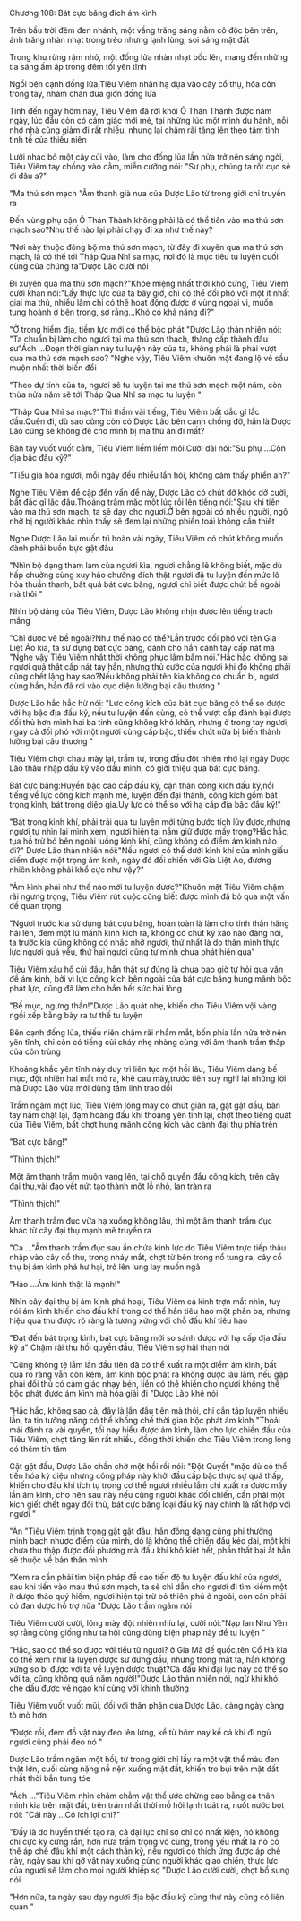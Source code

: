 




Chương 108: Bát cực băng đích ám kình


Trên bầu trời đêm đen nhánh, một vầng trăng sáng nằm cô độc bên trên, ánh trăng nhàn nhạt trong trẻo nhưng lạnh lùng, soi sáng mặt đất

Trong khu rừng rậm nhỏ, một đống lửa nhàn nhạt bốc lên, mang đến những tia sáng ấm áp trong đêm tối yên tĩnh

Ngồi bên cạnh đống lửa,Tiêu Viêm nhàn hạ dựa vào cây cổ thụ, hỏa côn trong tay, nhàm chán đùa giỡn đống lửa

Tính đến ngày hôm nay, Tiêu Viêm đã rời khỏi Ô Thản Thành được năm ngày, lúc đầu còn có cảm giác mới mẻ, tại những lúc một mình du hành, nỗi nhớ nhà cũng giảm đi rất nhiều, nhưng lại chậm rãi tăng lên theo tâm tình tinh tế của thiếu niên

Lười nhác bỏ một cây củi vào, làm cho đống lủa lần nửa trở nên sáng ngời, Tiêu Viêm tay chống vào cằm, miễn cưỡng nói: "Sư phụ, chúng ta rốt cục sẽ đi đâu a?"

"Ma thú sơn mạch "Âm thanh già nua của Dược Lão từ trong giới chỉ truyền ra

Đến vùng phụ cận Ô Thản Thành không phải là có thể tiến vào ma thú sơn mạch sao?Như thế nào lại phải chạy đi xa như thế này?

"Nơi này thuộc đông bộ ma thú sơn mạch, từ đây đi xuyên qua ma thú sơn mạch, là có thể tới Tháp Qua Nhĩ sa mạc, nơi đó là mục tiêu tu luyện cuối cùng của chúng ta"Dược Lão cười nói

Đi xuyên qua ma thú sơn mạch?"Khóe miệng nhất thời khô cứng, Tiêu Viêm cười khan nói:"Lấy thực lực của ta bây giờ, chỉ có thể đối phó với một ít nhất giai ma thú, nhiều lắm chỉ có thể hoạt động được ở vùng ngoại vi, muốn tung hoành ở bên trong, sợ rằng…Khó có khả năng đi?"

"Ở trong hiểm địa, tiềm lực mới có thể bộc phát "Dược Lão thản nhiên nói: "Ta chuẩn bị làm cho ngươi tại ma thú sơn thạch, thăng cấp thành đấu sư"Ách …Đoạn thời gian này tu luyện này của ta, không phải là phải vượt qua ma thú sơn mạch sao? "Nghe vậy, Tiêu Viêm khuôn mặt đang lộ vẻ sầu muộn nhất thời biến đổi

"Theo dự tính của ta, ngươi sẽ tu luyện tại ma thú sơn mạch một năm, còn thừa nửa năm sẽ tới Tháp Qua Nhĩ sa mạc tu luyện "

"Tháp Qua Nhĩ sa mạc?"Thì thầm vài tiếng, Tiêu Viêm bất dắc gĩ lắc đầu.Quên đi, dù sao cũng còn có Dược Lão bên cạnh chống đỡ, hẳn là Dược Lão cũng sẽ không để cho mình bị ma thú ăn đi mất?

Bàn tay vuốt vuốt cằm, Tiêu Viêm liếm liếm môi.Cười dài nói:"Sư phụ …Còn địa bậc đấu kỹ?"

"Tiểu gia hỏa ngươi, mỗi ngày đều nhiều lần hỏi, không cảm thấy phiền ah?"

Nghe Tiêu Viêm đề cập đến vấn đề này, Dược Lão có chút dở khóc dở cười, bất đắc gĩ lắc đầu.Thoáng trầm mặc một lúc rồi lên tiếng nói:"Sau khi tiến vào ma thú sơn mạch, ta sẽ dạy cho ngươi.Ở bên ngoài có nhiều người, ngộ nhỡ bị người khác nhìn thấy sẽ đem lại những phiền toái không cần thiết

Nghe Dược Lão lại muốn trì hoàn vài ngày, Tiêu Viêm có chút không muốn đành phải buồn bực gật đầu

"Nhìn bộ dạng tham lam của ngươi kìa, ngươi chẳng lẽ không biết, mặc dù hấp chưởng cùng xuy hảo chưởng đích thật ngươi đã tu luyện đến mức lô hỏa thuần thanh, bất quá bát cực băng, ngươi chỉ biết được chút bề ngoài mà thôi "

Nhìn bộ dáng của Tiêu Viêm, Dược Lão không nhịn được lên tiếng trách mắng

"Chỉ được vẻ bề ngoài?Như thế nào có thể?Lần trước đối phó với tên Gia Liệt Áo kia, ta sử dụng bát cực băng, dánh cho hắn cánh tay cấp nát mà "Nghe vậy Tiêu Viêm nhất thời không phục lầm bầm nói."Hắc hắc không sai ngươi quả thật cấp nát tay hắn, nhưng thủ cước của ngươi khi đó không phải cũng chết lặng hay sao?Nếu không phải tên kia không có chuẩn bị, ngươi cùng hắn, hẳn đã rơi vào cục diện lưỡng bại câu thương "

Dược Lão hắc hắc hừ nói: "Lực công kích của bát cực băng có thể so được với hạ bậc địa đấu kỹ, nếu tu luyện đến cùng, có thể vượt cấp đánh bại được đối thủ hơn mình hai ba tinh cũng không khó khăn, nhưng ở trong tay ngươi, ngay cả đối phó với một người cùng cấp bậc, thiếu chút nữa bị biến thành lưỡng bại câu thương "

Tiêu Viêm chợt chau mày lại, trầm tư, trong đầu đột nhiên nhớ lại ngày Dược Lão thâu nhập đấu kỹ vào đầu mình, có giới thiệu qua bát cực băng.

Bát cực băng:Huyền bậc cao cấp đấu kỹ, cận thân công kích đấu kỹ,nổi tiếng về lực công kích mạnh mẽ, luyện đến đại thành, công kích gồm bát trọng kình, bát trọng diệp gia.Uy lực có thể so với hạ cấp địa bậc đấu kỹ!"

"Bát trọng kình khí, phải trải qua tu luyện mới từng bước tích lũy được,nhưng ngươi tự nhìn lại mình xem, ngươi hiện tại nắm giữ được mấy trọng?Hắc hắc, tụa hồ trừ bỏ bên ngoài luồng kình khí, cũng không có điểm ám kình nào đi?" Dược Lão thản nhiên nói:"Nếu ngươi có thể dưới kình khí của mình giấu diếm được một trọng ám kình, ngày đó đối chiến với Gia Liệt Áo, đương nhiên không phải khổ cực như vậy?"

"Ám kình phải như thế nào mới tu luyện được?"Khuôn mặt Tiêu Viêm chậm rãi ngưng trọng, Tiêu Viêm rút cuộc cũng biết được mình đã bỏ qua một vấn đề quan trọng

"Ngươi trước kia sử dụng bát cựu băng, hoàn toàn là làm cho tinh thần hăng hái lên, đem một lũ mãnh kình kích ra, không có chút kỹ xảo nào đáng nói, ta trước kia cũng không có nhắc nhỡ ngươi, thứ nhất là do thân mình thực lực ngươi quá yếu, thứ hai ngươi cũng tự mình chưa phát hiện qua"

Tiêu Viêm xấu hổ cúi đầu, hắn thật sự đúng là chưa bao giờ tự hỏi qua vấn đề ám kình, bởi vì lực công kích bên ngoài của bát cực băng hung mãnh bộc phát lực, cũng đã làm cho hắn hết sức hài lòng

"Bế mục, ngưng thần!"Dược Lão quát nhẹ, khiến cho Tiêu Viêm vội vàng ngồi xếp bằng bày ra tư thế tu luyện

Bên cạnh đống lủa, thiếu niên chậm rãi nhắm mắt, bốn phía lần nửa trở nên yên tĩnh, chỉ còn có tiếng củi cháy nhẹ nhàng cùng với âm thanh trầm thấp của côn trùng

Khoảng khắc yên tĩnh này duy trì liên tục một hồi lâu, Tiêu Viêm dang bế mục, đột nhiên hai mắt mở ra, khẽ cau mày,trước tiên suy nghĩ lại những lời mà Dược Lão vừa mới dùng tâm linh trao đổi

Trầm ngâm một lúc, Tiêu Viêm lông mày có chút giãn ra, gật gật đầu, bàn tay nắm chặt lại, đạm hoàng đấu khí thoáng yên tình lại, chợt theo tiếng quát của Tiêu Viêm, bất chợt hung mãnh công kích vào cành đại thụ phía trên

"Bát cực băng!"

"Thình thịch!"

Một âm thanh trầm muộn vang lên, tại chỗ quyền đầu công kích, trên cây đại thụ,vài đạo vết nứt tạo thành một lỗ nhỏ, lan tràn ra

"Thình thịch!"

Âm thanh trầm đục vừa hạ xuống không lâu, thì một âm thanh trầm đục khác từ cây đại thụ mạnh mẽ truyền ra

"Ca …"Âm thanh trầm đục sau ẩn chứa kình lực do Tiêu Viêm trực tiếp thâu nhập vào cây cổ thụ, trong nháy mắt, chợt từ bên trong nổ tung ra, cây cổ thụ bị ám kình phá hư hại, trở lên lung lay muốn ngã

"Hảo …Ám kình thật là mạnh!"

Nhìn cây đại thụ bị ám kình phá hoại, Tiêu Viêm cả kinh trợn mắt nhìn, tuy nói ám kình khiến cho đấu khí trong cơ thể hắn tiêu hao một phần ba, nhưng hiệu quả thu được rõ ràng là tương xứng với chỗ đấu khí tiêu hao

"Đạt đến bát trọng kình, bát cực băng mới so sánh được với hạ cấp địa đấu kỹ a" Chậm rãi thu hồi quyền đầu, Tiêu Viêm sợ hãi than nói

"Cũng không tệ lắm lần đầu tiên đã có thể xuất ra một diểm ám kình, bất quá rõ ràng vẫn còn kém, ám kình bộc phát ra không được lâu lắm, nếu gặp phải đối thủ có cảm giác nhạy bén, liền có thể khiến cho ngươi không thể bộc phát được ám kình mà hóa giải đi "Dược Lão khẽ nói

"Hắc hắc, không sao cả, đây là lần đầu tiên mà thôi, chỉ cần tập luyện nhiều lần, ta tin tưởng năng có thể khống chế thời gian bộc phát ám kình "Thoải mái đánh ra vài quyền, tối nay hiểu được ám kình, làm cho lực chiến đấu của Tiêu Viêm, chợt tăng lên rất nhiều, đồng thời khiến cho Tiêu Viêm trong lòng có thêm tín tâm

Gật gật đầu, Dược Lão chần chờ một hồi rồi nói: "Đột Quyết "mặc dù có thể tiến hóa kỳ diệu nhưng công pháp này khởi đầu cấp bậc thực sự quá thấp, khiến cho đấu khí tích tụ trong cơ thể ngươi nhiều lắm chỉ xuất ra được mấy lần ám kình, cho nên sau này nếu cùng người khác đối chiến, cần phải một kích giết chết ngay đối thủ, bát cực băng loại đấu kỹ này chính là rất hợp với ngươi "

"Ân "Tiêu Viêm trịnh trọng gật gật đầu, hắn đồng dạng cũng phi thường minh bạch nhược điểm của mình, dó là không thể chiến đấu kéo dài, một khi chưa thu thập được đối phương mà đấu khí khô kiệt hết, phần thất bại ắt hẳn sẽ thuộc về bản thân mình

"Xem ra cần phải tìm biện pháp đề cao tiến độ tu luyện đấu khí của ngươi, sau khi tiến vào mau thú sơn mạch, ta sẽ chỉ dẫn cho ngươi đi tìm kiếm một ít dược thảo quý hiếm, ngươi hiện tại trừ bỏ thiên phú ở ngoài, còn cần phải có đan dược hỗ trợ nữa "Dược Lão trầm ngâm nói

Tiêu Viêm cười cười, lông mày đột nhiên nhíu lại, cười nói:"Nạp lan Như Yên sợ rằng cũng giống như ta hội cũng dùng biện pháp này để tu luyện "

"Hắc, sao có thể so được với tiểu tử ngươi? ở Gia Mã đế quốc,tên Cổ Hà kia có thể xem như là luyện dược sư đứng đầu, nhưng trong mắt ta, hắn không xứng so bì được với ta về luyện dược thuật?Cả đấu khí đại lục này có thể so với ta, cũng không quá năm người!"Dược Lão thản nhiên nói, ngừ khí khó che dấu được vẻ ngạo khí cùng với khinh thường

Tiêu Viêm vuốt vuốt mũi, đối với thân phận của Dược Lão. càng ngày càng tò mò hơn

"Được rồi, đem đồ vật này đeo lên lưng, kể từ hôm nay kể cả khi đi ngủ ngươi cũng phải đeo nó "

Dược Lão trầm ngâm một hồi, từ trong giới chỉ lấy ra một vật thể màu đen thật lớn, cuối cùng nặng nề nện xuống mặt đất, khiến tro bụi trên mặt đất nhất thời bắn tung tóe

"Ách …"Tiêu Viêm nhìn chằm chằm vật thể ước chừng cao bằng cả thân mình kia trên mặt đất, trên trán nhất thời mồ hôi lạnh toát ra, nuốt nước bọt nói: "Cái này …Có ích lợi chi?"

"Đấy là do huyền thiết tạo ra, cả đại lục chỉ sợ chỉ có nhất kiện, nó không chỉ cực kỳ cứng rắn, hơn nữa trầm trọng vô cùng, trọng yếu nhất là nó có thể áp chế đấu khí một cách thần kỳ, nếu ngươi có thích ứng được áp chế này, ngày sau khi gỡ vật này xuống cùng người khác giao chiến, thực lực của ngươi sẽ làm cho mọi người khiếp sợ "Dược Lão cười cười, chợt bổ sung nói

"Hơn nữa, ta ngày sau dạy ngươi địa bậc đấu kỹ cùng thứ này cũng có liên quan "




